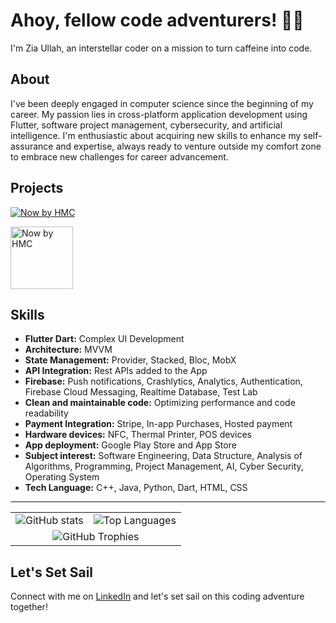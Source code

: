 # Ahoy, fellow code adventurers! :pirate_flag:

I'm Zia Ullah, an interstellar coder on a mission to turn caffeine into code.

## About
I've been deeply engaged in computer science since the beginning of my career. My passion lies in cross-platform application development using Flutter, software project management, cybersecurity, and artificial intelligence. I'm enthusiastic about acquiring new skills to enhance my self-assurance and expertise, always ready to venture outside my comfort zone to embrace new challenges for career advancement.

## Projects
[![Now by HMC](https://is1-ssl.mzstatic.com/image/thumb/Purple126/v4/6e/b2/87/6eb28715-6582-46b8-d68d-bdef4ba70045/AppIcon-0-0-1x_U007emarketing-0-7-0-85-220.png/460x0w.webp)](https://apps.apple.com/gb/app/now-by-hmc/id1566548465)


<a href="https://apps.apple.com/gb/app/now-by-hmc/id1566548465">
  <img src="https://is1-ssl.mzstatic.com/image/thumb/Purple126/v4/6e/b2/87/6eb28715-6582-46b8-d68d-bdef4ba70045/AppIcon-0-0-1x_U007emarketing-0-7-0-85-220.png/460x0w.webp" alt="Now by HMC" width="100" height="100">
</a>

## Skills
- **Flutter Dart:** Complex UI Development
- **Architecture:** MVVM
- **State Management:** Provider, Stacked, Bloc, MobX
- **API Integration:** Rest APIs added to the App
- **Firebase:** Push notifications, Crashlytics, Analytics, Authentication, Firebase Cloud Messaging, Realtime Database, Test Lab
- **Clean and maintainable code:** Optimizing performance and code readability
- **Payment Integration:** Stripe, In-app Purchases, Hosted payment
- **Hardware devices:** NFC, Thermal Printer, POS devices
- **App deployment:** Google Play Store and App Store
- **Subject interest:** Software Engineering, Data Structure, Analysis of Algorithms, Programming, Project Management, AI, Cyber Security, Operating System
- **Tech Language:** C++, Java, Python, Dart, HTML, CSS

---
<table align="center" align="center" border="0" cellspacing="0" cellpadding="0" style="border-collapse: collapse;">
  <tr>
    <td>
      <img src="https://github-readme-stats.vercel.app/api?username=Zia9335&theme=vue-dark&show_icons=true&hide_border=true&count_private=true" alt="GitHub stats">
    </td>
    <td>
      <img src="https://github-readme-streak-stats.herokuapp.com/?user=Zia9335&theme=vue-dark&hide_border=true" alt="Top Languages">
    </td>
  </tr>
  <tr>
    <td colspan="2" align="center">
      <img src="https://github-readme-stats.vercel.app/api/top-langs/?username=Zia9335&theme=vue-dark&show_icons=true&hide_border=true&layout=compact" alt="GitHub Trophies">
    </td>
  </tr>
</table>

## Let's Set Sail
Connect with me on [LinkedIn](https://www.linkedin.com/in/ziaullah-cs/) and let's set sail on this coding adventure together!
